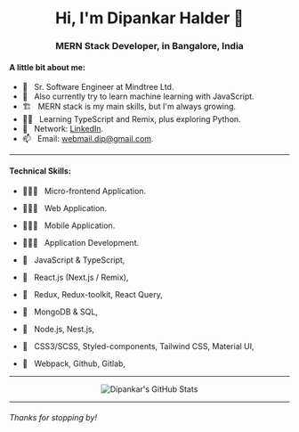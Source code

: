 <h1 align="center">Hi, I'm Dipankar Halder 👋</h1>
<h3 align="center">MERN Stack Developer, in Bangalore, India</h3>

#### A little bit about me:

- 🔭 &nbsp; Sr. Software Engineer at Mindtree Ltd.
- 🔭 &nbsp; Also currently try to learn machine learning with JavaScript.
- 🏗 &nbsp; MERN stack is my main skills, but I'm always growing.
- 👨‍💻 &nbsp; Learning TypeScript and Remix, plus exploring Python.
- 🤳 &nbsp; Network: [LinkedIn](https://www.linkedin.com/in/dipankar-h-72001bb0/).
- 📫 &nbsp; Email: [webmail.dip@gmail.com](mailto:webmail.dip@gmail.com).
---
#### Technical Skills:
- 🧑🏻‍💻 &nbsp; Micro-frontend Application.
- 🧑🏻‍💻 &nbsp; Web Application.
- 🧑🏻‍💻 &nbsp; Mobile Application.
- 🧑🏻‍💻 &nbsp; Application Development.

- 📌 &nbsp; JavaScript & TypeScript,
- 📌 &nbsp; React.js (Next.js / Remix),
- 📌 &nbsp; Redux, Redux-toolkit, React Query, 
- 📌 &nbsp; MongoDB & SQL,
- 📌 &nbsp; Node.js, Nest.js,
- 📌 &nbsp; CSS3/SCSS, Styled-components, Tailwind CSS, Material UI,
- 📌 &nbsp; Webpack, Github, Gitlab,

---

<p align="center"><img align="center" src="https://github-readme-stats.vercel.app/api?username=DipankarHalder&show_icons=true" alt="Dipankar's GitHub Stats" /></p>

---

###### Thanks for stopping by!



